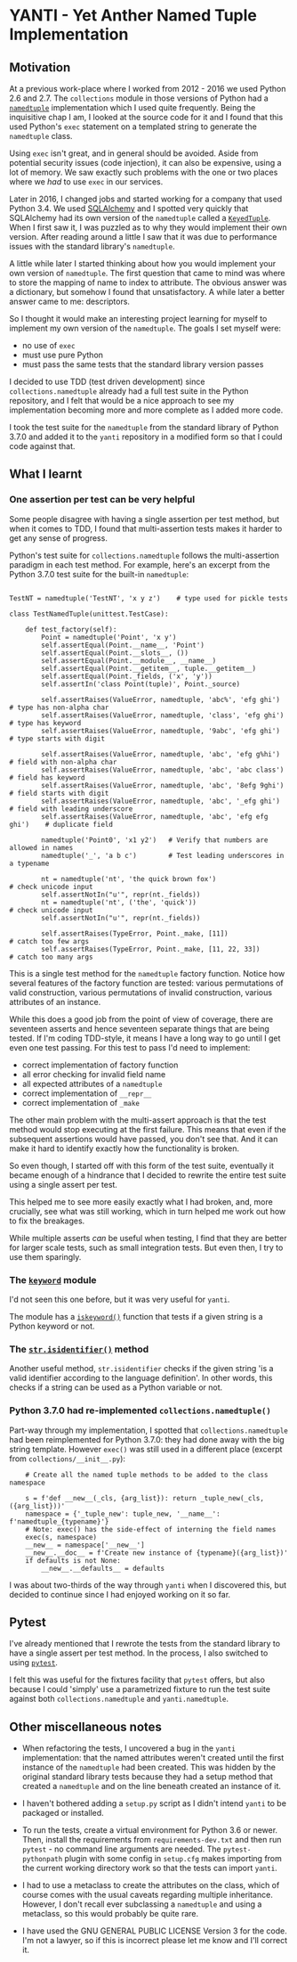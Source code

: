 # YANTI - Yet Anther Named Tuple Implementation


## Motivation

At a previous work-place where I worked from 2012 - 2016 we used Python 2.6 and
2.7. The `collections` module in those versions of Python had a
[`namedtuple`](https://docs.python.org/2/library/collections.html#collections.namedtuple)
implementation which I used quite frequently. Being the inquisitive chap I am,
I looked at the source code for it and I found that this used Python's `exec`
statement on a templated string to generate the `namedtuple` class.

Using `exec` isn't great, and in general should be avoided. Aside from
potential security issues (code injection), it can also be expensive, using a
lot of memory. We saw exactly such problems with the one or two places where we
_had_ to use `exec` in our services.

Later in 2016, I changed jobs and started working for a company that used
Python 3.4.  We used [SQLAlchemy](https://www.sqlalchemy.org/) and I spotted
very quickly that SQLAlchemy had its own version of the `namedtuple` called a
[`KeyedTuple`](https://docs.sqlalchemy.org/en/latest/orm/query.html#sqlalchemy.util.KeyedTuple).
When I first saw it, I was puzzled as to why they would implement their own
version. After reading around a little I saw that it was due to performance
issues with the standard library's `namedtuple`.

A little while later I started thinking about how you would implement your own
version of `namedtuple`. The first question that came to mind was where to
store the mapping of name to index to attribute. The obvious answer was a
dictionary, but somehow I found that unsatisfactory. A while later a better
answer came to me: descriptors.

So I thought it would make an interesting project learning for myself to
implement my own version of the `namedtuple`. The goals I set myself were:

- no use of `exec`
- must use pure Python
- must pass the same tests that the standard library version passes

I decided to use TDD (test driven development) since `collections.namedtuple`
already had a full test suite in the Python repository, and I felt that would
be a nice approach to see my implementation becoming more and more complete as
I added more code.

I took the test suite for the `namedtuple` from the standard library of Python
3.7.0 and added it to the `yanti` repository in a modified form so that I could
code against that.


## What I learnt

### One assertion per test can be very helpful

Some people disagree with having a single assertion per test method, but when
it comes to TDD, I found that multi-assertion tests makes it harder to get any
sense of progress.

Python's test suite for `collections.namedtuple` follows the multi-assertion
paradigm in each test method. For example, here's an excerpt from the Python
3.7.0 test suite for the built-in `namedtuple`:

```

TestNT = namedtuple('TestNT', 'x y z')    # type used for pickle tests

class TestNamedTuple(unittest.TestCase):

    def test_factory(self):
        Point = namedtuple('Point', 'x y')
        self.assertEqual(Point.__name__, 'Point')
        self.assertEqual(Point.__slots__, ())
        self.assertEqual(Point.__module__, __name__)
        self.assertEqual(Point.__getitem__, tuple.__getitem__)
        self.assertEqual(Point._fields, ('x', 'y'))
        self.assertIn('class Point(tuple)', Point._source)

        self.assertRaises(ValueError, namedtuple, 'abc%', 'efg ghi')       # type has non-alpha char
        self.assertRaises(ValueError, namedtuple, 'class', 'efg ghi')      # type has keyword
        self.assertRaises(ValueError, namedtuple, '9abc', 'efg ghi')       # type starts with digit

        self.assertRaises(ValueError, namedtuple, 'abc', 'efg g%hi')       # field with non-alpha char
        self.assertRaises(ValueError, namedtuple, 'abc', 'abc class')      # field has keyword
        self.assertRaises(ValueError, namedtuple, 'abc', '8efg 9ghi')      # field starts with digit
        self.assertRaises(ValueError, namedtuple, 'abc', '_efg ghi')       # field with leading underscore
        self.assertRaises(ValueError, namedtuple, 'abc', 'efg efg ghi')    # duplicate field

        namedtuple('Point0', 'x1 y2')   # Verify that numbers are allowed in names
        namedtuple('_', 'a b c')        # Test leading underscores in a typename

        nt = namedtuple('nt', 'the quick brown fox')                       # check unicode input
        self.assertNotIn("u'", repr(nt._fields))
        nt = namedtuple('nt', ('the', 'quick'))                           # check unicode input
        self.assertNotIn("u'", repr(nt._fields))

        self.assertRaises(TypeError, Point._make, [11])                     # catch too few args
        self.assertRaises(TypeError, Point._make, [11, 22, 33])             # catch too many args

```

This is a single test method for the `namedtuple` factory function. Notice how
several features of the factory function are tested: various permutations of
valid construction, various permutations of invalid construction, various
attributes of an instance.

While this does a good job from the point of view of coverage, there are
seventeen asserts and hence seventeen separate things that are being tested. If
I'm coding TDD-style, it means I have a long way to go until I get even one
test passing. For this test to pass I'd need to implement:

- correct implementation of factory function
- all error checking for invalid field name
- all expected attributes of a `namedtuple`
- correct implementation of `__repr__`
- correct implementation of `_make`

The other main problem with the multi-assert approach is that the test method
would stop executing at the first failure. This means that even if the
subsequent assertions would have passed, you don't see that. And it can make it
hard to identify exactly how the functionality is broken.

So even though, I started off with this form of the test suite, eventually it
became enough of a hindrance that I decided to rewrite the entire test suite
using a single assert per test.

This helped me to see more easily exactly what I had broken, and, more
crucially, see what was still working, which in turn helped me work out how to
fix the breakages.

While multiple asserts _can_ be useful when testing, I find that they are
better for larger scale tests, such as small integration tests. But even then,
I try to use them sparingly.

### The [`keyword`](https://docs.python.org/3/library/keyword.html) module

I'd not seen this one before, but it was very useful for `yanti`.

The module has a
[`iskeyword()`](https://docs.python.org/3/library/keyword.html#keyword.iskeyword)
function that tests if a given string is a Python keyword or not.

### The [`str.isidentifier()`](https://docs.python.org/3/library/stdtypes.html#str.isidentifier) method

Another useful method, `str.isidentifier` checks if the given string 'is a
valid identifier according to the language definition'. In other words, this
checks if a string can be used as a Python variable or not.

### Python 3.7.0 had re-implemented `collections.namedtuple()`

Part-way through my implementation, I spotted that `collections.namedtuple` had
been reimplemented for Python 3.7.0: they had done away with the big string
template. However `exec()` was still used in a different place (excerpt from
`collections/__init__.py`):

```
    # Create all the named tuple methods to be added to the class namespace

    s = f'def __new__(_cls, {arg_list}): return _tuple_new(_cls, ({arg_list}))'
    namespace = {'_tuple_new': tuple_new, '__name__': f'namedtuple_{typename}'}
    # Note: exec() has the side-effect of interning the field names
    exec(s, namespace)
    __new__ = namespace['__new__']
    __new__.__doc__ = f'Create new instance of {typename}({arg_list})'
    if defaults is not None:
        __new__.__defaults__ = defaults
```

I was about two-thirds of the way through `yanti` when I discovered this, but
decided to continue since I had enjoyed working on it so far.

## Pytest

I've already mentioned that I rewrote the tests from the standard library to
have a single assert per test method. In the process, I also switched to using
[`pytest`](https://docs.pytest.org/en/latest/).

I felt this was useful for the fixtures facility that `pytest` offers, but also
because I could 'simply' use a parametrized fixture to run the test suite
against both `collections.namedtuple` and `yanti.namedtuple`.

## Other miscellaneous notes

- When refactoring the tests, I uncovered a bug in the `yanti` implementation:
  that the named attributes weren't created until the first instance of the
  `namedtuple` had been created. This was hidden by the original standard
  library tests because they had a setup method that created a `namedtuple` and
  on the line beneath created an instance of it.

- I haven't bothered adding a `setup.py` script as I didn't intend `yanti` to
  be packaged or installed.

- To run the tests, create a virtual environment for Python 3.6 or newer.
  Then, install the requirements from `requirements-dev.txt` and then run
  `pytest` - no command line arguments are needed. The `pytest-pythonpath`
  plugin with some config in `setup.cfg` makes importing from the current
  working directory work so that the tests can import `yanti`.

- I had to use a metaclass to create the attributes on the class, which of
  course comes with the usual caveats regarding multiple inheritance. However,
  I don't recall ever subclassing a `namedtuple` and using a metaclass, so this
  would probably be quite rare.

- I have used the GNU GENERAL PUBLIC LICENSE Version 3 for the code. I'm not a
  lawyer, so if this is incorrect please let me know and I'll correct it.
